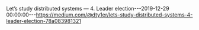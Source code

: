 Let’s study distributed systems — 4. Leader election---2019-12-29 00:00:00---https://medium.com/@dty1er/lets-study-distributed-systems-4-leader-election-78a083981321
